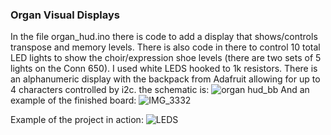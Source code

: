 ### Organ Visual Displays
In the file organ_hud.ino there is code to add a display that shows/controls transpose and memory levels. There is also code in there to control 10 total LED lights to show the 
choir/expression shoe levels (there are two sets of 5 lights on the Conn 650). I used white LEDS hooked to 1k resistors. There is an alphanumeric display with the backpack from 
Adafruit allowing for up to 4 characters controlled by i2c. the schematic is:
![organ hud_bb](https://github.com/user-attachments/assets/a2c15e7c-f992-4bb6-bf9f-63a95d42b7e1)
And an example of the finished board:
![IMG_3332](https://github.com/user-attachments/assets/de52af88-0158-450b-ab35-1989e2c1ddda)

Example of the project in action:
![LEDS](https://github.com/user-attachments/assets/40538e42-6d7b-4d25-a2e5-88569426c560)
